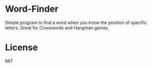 # Word-Finder

Simple program to find a word when you know the position of specific letters. Great for Crosswords and Hangman games.

# License

MIT